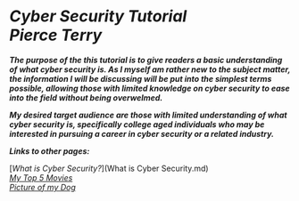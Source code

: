 # ***Cyber Security Tutorial <br> **_Pierce Terry_*****

 **_<p>The purpose of the this tutorial is to give readers a basic understanding of what cyber security is. As I myself am rather new to the subject matter, the information I will be discussing will be put into the simplest terms possible, allowing those with limited knowledge on cyber security to ease into the field without being overwelmed.</div></p>_** 
**_<p>My desired target audience are those with limited understanding of what cyber security is, specifically college aged individuals who may be interested in pursuing a career in cyber security or a related industry.</p>_**

**_Links to other pages:_**

[<em>What is Cyber Security?</em>](What is Cyber Security.md)\
[<em>My Top 5 Movies </em>](List.md)\
[<em>Picture of my Dog</em>](Picture.md)

